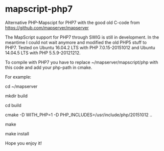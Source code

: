 # mapscript-php7
Alternative PHP-Mapscipt for PHP7 with the good old C-code from https://github.com/mapserver/mapserver

The MapScript support for PHP7 through SWIG is still in development. In the meantime I could not wait anymore and modified the old PHP5 stuff to PHP7. Tested on Ubuntu 16.04.2 LTS with PHP 7.0.15-20151012 and Ubuntu 14.04.5 LTS with PHP 5.5.9-20121212.

To compile with PHP7 you have to replace ~/mapserver/mapscript/php with this code and add your php-path in cmake.

For example:

cd ~/mapserver

mkdir build

cd build

cmake -D WITH_PHP=1 -D PHP_INCLUDES=/usr/include/php/20151012 ..

make

make install

Hope you enjoy it!
